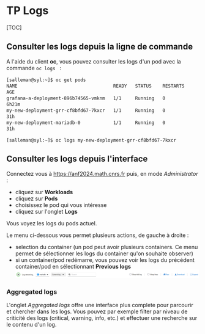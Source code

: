 # TP Logs

[TOC]

## Consulter les logs depuis la ligne de commande

A l'aide du client **oc**, vous pouvez consulter les logs d'un pod avec la commande `oc logs ` : 

```
[salleman@syl:~]$ oc get pods
NAME                                   READY   STATUS    RESTARTS   AGE
grafana-a-deployment-896b74565-vmknm   1/1     Running   0          6h21m
my-new-deployment-grr-cf8bfd67-7kxcr   1/1     Running   0          31h
my-new-deployment-mariadb-0            1/1     Running   0          31h
```

```
[salleman@syl:~]$ oc logs my-new-deployment-grr-cf8bfd67-7kxcr
```

## Consulter les logs depuis l'interface

Connectez vous à https://anf2024.math.cnrs.fr puis, en mode *Administrator* : 
- cliquez sur **Workloads**
- cliquez sur **Pods**
- choisissez le pod qui vous intéresse
- cliquez sur l'onglet **Logs**

Vous voyez les logs du pods actuel.

Le menu ci-dessous vous permet plusieurs actions, de gauche à droite : 
- selection du container (un pod peut avoir plusieurs containers. Ce menu permet de sélectionner les logs du container qu'on souhaite observer)
- si un container/pod redémarre, vous pouvez voir les logs du précédent container/pod en sélectionnant **Previous logs** 
![Menu logs](logs1.png "Menu Logs")


### Aggregated logs

L'onglet *Aggregated logs* offre une interface plus complete pour parcourir et chercher dans les logs. Vous pouvez par exemple filter par niveau de criticité des logs (critical, warning, info, etc.) et effectuer une recherche sur le contenu d'un log. 

